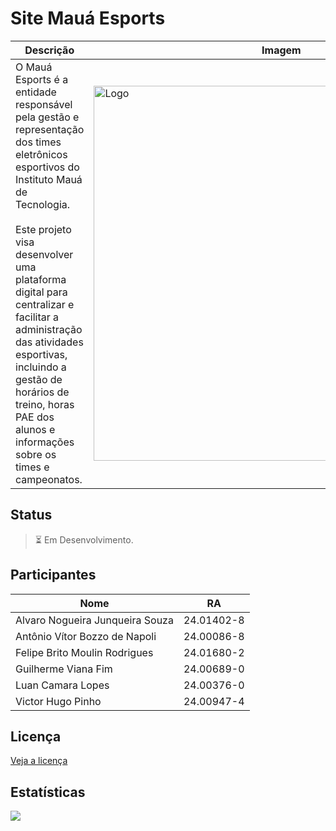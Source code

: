 <!--TÍTULO-->
# Site Mauá Esports


<!--DESCRIÇÃO-->
| Descrição                                                                                                                                                                                                                                                                                                                                                     | Imagem                                    |
|-------------------------------------------------------------------------------------------------------------------------------------------------------------------------------------------------------------------------------------------------------------------------------------------------------------------------------------------------------------|-------------------------------------------|
| O Mauá Esports é a entidade responsável pela gestão e representação dos times eletrônicos esportivos do Instituto Mauá de Tecnologia. <br><br> Este projeto visa desenvolver uma plataforma digital para centralizar e facilitar a administração das atividades esportivas, incluindo a gestão de horários de treino, horas PAE dos alunos e informações sobre os times e campeonatos. | <img src="https://github.com/user-attachments/assets/156a8273-2165-4c5a-8c27-9881a6042766" width="600px" alt="Logo">


<!--STATUS-->
## Status
> ⏳ Em Desenvolvimento.


<!--FUNCIONALIDADES-->


<!--TECNOLOGIAS-->


<!--PROTÓTIPO-->


<!--PARTICIPANTES-->
## Participantes
| Nome                            | RA         |
|---------------------------------|------------|
| Alvaro Nogueira Junqueira Souza	| 24.01402-8 |
| Antônio Vítor Bozzo de Napoli   | 24.00086-8 |
| Felipe Brito Moulin Rodrigues   | 24.01680-2 |
| Guilherme Viana Fim             | 24.00689-0 |
| Luan Camara Lopes	              | 24.00376-0 |
| Victor Hugo Pinho               | 24.00947-4 |


<!--DEPENDÊNCIAS-->


<!--COMO UTILIZAR-->


<!--CONTRIBUIÇÃO-->


<!--LICENÇA-->
## Licença
[Veja a licença](https://github.com/VictorHugo-7/S3-Site-MauaEsports?tab=License-1-ov-file)


<!--ESTRUTURA DE PASTAS-->


<!--ESTATÍSTICAS-->
## Estatísticas
![](https://visitor-badge.laobi.icu/badge?page_id=VictorHugo-7.S3-Site-MauaEsports)
